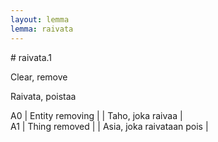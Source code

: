 ```yaml
---
layout: lemma
lemma: raivata
---
```


<div class="sense">
# <span class="sensename">raivata.1</span>

<span class="description">Clear, remove</span>

<span class="description">Raivata, poistaa</span>

A0 | Entity removing |   | Taho, joka raivaa |  
A1 | Thing removed |   | Asia, joka raivataan pois |  

</div>

